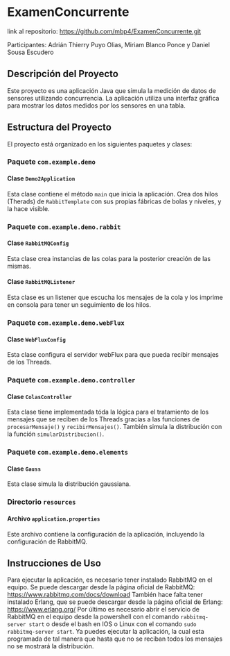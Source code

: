 # ExamenConcurrente

link al repositorio: https://github.com/mbp4/ExamenConcurrente.git

Participantes: Adrián Thierry Puyo Olias, Miriam Blanco Ponce y Daniel Sousa Escudero

## Descripción del Proyecto

Este proyecto es una aplicación Java que simula la medición de datos de sensores utilizando concurrencia. La aplicación utiliza una interfaz gráfica para mostrar los datos medidos por los sensores en una tabla.

## Estructura del Proyecto

El proyecto está organizado en los siguientes paquetes y clases:

### Paquete `com.example.demo`

#### Clase `Demo2Application`

Esta clase contiene el método `main` que inicia la aplicación. Crea dos hilos (Therads) de `RabbitTemplate` con sus propias fábricas de bolas y niveles, y la hace visible.

### Paquete `com.example.demo.rabbit`

#### Clase `RabbitMQConfig`

Esta clase crea instancias de las colas para la posterior creación de las mismas.

#### Clase `RabbitMQListener`

Esta clase es un listener que escucha los mensajes de la cola y los imprime en consola para tener un seguimiento de los hilos.

### Paquete `com.example.demo.webFlux`

#### Clase `WebFluxConfig`

Esta clase configura el servidor webFlux para que pueda recibir mensajes de los Threads.

### Paquete `com.example.demo.controller`

#### Clase `ColasController`

Esta clase tiene implementada tóda la lógica para el tratamiento de los mensajes que se reciben de los Threads gracias a las funciones de `procesarMensaje()` y `recibirMensajes()`. También simula la distribución con la función `simularDistribucion()`.

### Paquete `com.example.demo.elements`

#### Clase `Gauss`

Esta clase simula la distribución gaussiana.

### Directorio `resources`

#### Archivo `application.properties`

Este archivo contiene la configuración de la aplicación, incluyendo la configuración de RabbitMQ.

## Instrucciones de Uso

Para ejecutar la aplicación, es necesario tener instalado RabbitMQ en el equipo. Se puede descargar desde la página oficial de RabbitMQ: https://www.rabbitmq.com/docs/download
También hace falta tener instalado Erlang, que se puede descargar desde la página oficial de Erlang: https://www.erlang.org/
Por último es necesario abrir el servicio de RabbitMQ en el equipo desde la powershell con el comando `rabbitmq-server start` o desde el bash en IOS o Linux con el comando `sudo rabbitmq-server start`.
Ya puedes ejecutar la aplicación, la cual esta programada de tal manera que hasta que no se reciban todos los mensajes no se mostrará la distribución.

